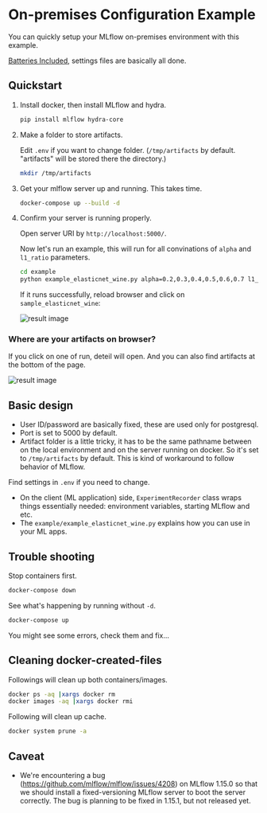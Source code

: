 # On-premises Configuration Example

You can quickly setup your MLflow on-premises environment with this example.

 [Batteries Included](https://www.python.org/dev/peps/pep-0206/#batteries-included-philosophy), settings files are basically all done.

## Quickstart

1. Install docker, then install MLflow and hydra.

    ```sh
    pip install mlflow hydra-core
    ```

2. Make a folder to store artifacts.

    Edit `.env` if you want to change folder. (`/tmp/artifacts` by default. "artifacts" will be stored there the directory.)

    ```sh
    mkdir /tmp/artifacts
    ```

3. Get your mlflow server up and running. This takes time.

    ```sh
    docker-compose up --build -d
    ```

4. Confirm your server is running properly.

    Open server URI by `http://localhost:5000/`.

    Now let's run an example, this will run for all convinations of `alpha` and `l1_ratio` parameters.

    ```sh
    cd example
    python example_elasticnet_wine.py alpha=0.2,0.3,0.4,0.5,0.6,0.7 l1_ratio=0.4,0.5,0.6 -m
    ```

    If it runs successfully, reload browser and click on `sample_elasticnet_wine`:

    ![result image](images/on_pre_1.png)

### Where are your artifacts on browser?

If you click on one of run, deteil will open. And you can also find artifacts at the bottom of the page.

![result image](images/on_pre_2.png)

## Basic design

- User ID/password are basically fixed, these are used only for postgresql.
- Port is set to 5000 by default.
- Artifact folder is a little tricky, it has to be the same pathname between on the local environment and on the server running on docker. So it's set to `/tmp/artifacts` by default. This is kind of workaround to follow behavior of MLflow.

Find settings in `.env` if you need to change.

- On the client (ML application) side, `ExperimentRecorder` class wraps things essentially needed: environment variables, starting MLflow and etc.
- The `example/example_elasticnet_wine.py` explains how you can use in your ML apps.

## Trouble shooting

Stop containers first.

```sh
docker-compose down
```

See what's happening by running without `-d`.

```sh
docker-compose up
```

You might see some errors, check them and fix...

## Cleaning docker-created-files

Followings will clean up both containers/images.

```sh
docker ps -aq |xargs docker rm
docker images -aq |xargs docker rmi
```

Following will clean up cache.

```sh
docker system prune -a
```

## Caveat

- We're encountering a bug (https://github.com/mlflow/mlflow/issues/4208) on MLflow 1.15.0 so that we should install a fixed-versioning MLflow server to boot the server correctly. The bug is planning to be fixed in 1.15.1, but not released yet.
